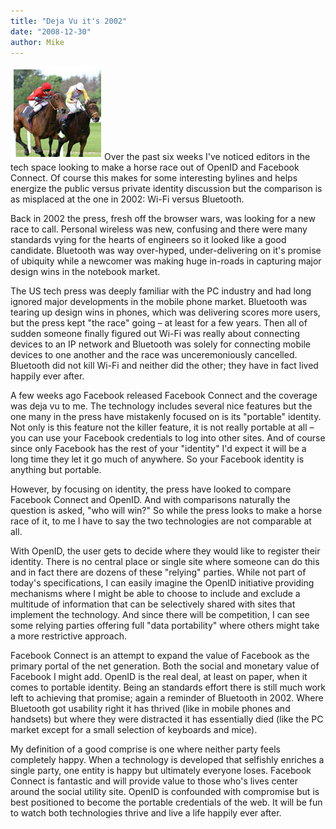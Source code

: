 ```yaml
---
title: "Deja Vu it's 2002"
date: "2008-12-30"
author: Mike
---
```


![](images/horserace.jpg "horserace")Over the past six weeks I've noticed editors in the tech space looking to make a horse race out of OpenID and Facebook Connect. Of course this makes for some interesting bylines and helps energize the public versus private identity discussion but the comparison is as misplaced at the one in 2002: Wi-Fi versus Bluetooth.

Back in 2002 the press, fresh off the browser wars, was looking for a new race to call. Personal wireless was new, confusing and there were many standards vying for the hearts of engineers so it looked like a good candidate. Bluetooth was way over-hyped, under-delivering on it's promise of ubiquity while a newcomer was making huge in-roads in capturing major design wins in the notebook market.

The US tech press was deeply familiar with the PC industry and had long ignored major developments in the mobile phone market. Bluetooth was tearing up design wins in phones, which was delivering scores more users, but the press kept "the race" going – at least for a few years. Then all of sudden someone finally figured out Wi-Fi was really about connecting devices to an IP network and Bluetooth was solely for connecting mobile devices to one another and the race was unceremoniously cancelled. Bluetooth did not kill Wi-Fi and neither did the other; they have in fact lived happily ever after.

A few weeks ago Facebook released Facebook Connect and the coverage was deja vu to me. The technology includes several nice features but the one many in the press have mistakenly focused on is its "portable" identity. Not only is this feature not the killer feature, it is not really portable at all – you can use your Facebook credentials to log into other sites. And of course since only Facebook has the rest of your "identity" I'd expect it will be a long time they let it go much of anywhere. So your Facebook identity is anything but portable.

However, by focusing on identity, the press have looked to compare Facebook Connect and OpenID. And with comparisons naturally the question is asked, "who will win?" So while the press looks to make a horse race of it, to me I have to say the two technologies are not comparable at all.

With OpenID, the user gets to decide where they would like to register their identity. There is no central place or single site where someone can do this and in fact there are dozens of these "relying" parties. While not part of today's specifications, I can easily imagine the OpenID initiative providing mechanisms where I might be able to choose to include and exclude a multitude of information that can be selectively shared with sites that implement the technology. And since there will be competition, I can see some relying parties offering full "data portability" where others might take a more restrictive approach.

Facebook Connect is an attempt to expand the value of Facebook as the primary portal of the net generation. Both the social and monetary value of Facebook I might add. OpenID is the real deal, at least on paper, when it comes to portable identity. Being an standards effort there is still much work left to achieving that promise; again a reminder of Bluetooth in 2002. Where Bluetooth got usability right it has thrived (like in mobile phones and handsets) but where they were distracted it has essentially died (like the PC market except for a small selection of keyboards and mice).

My definition of a good comprise is one where neither party feels completely happy. When a technology is developed that selfishly enriches a single party, one entity is happy but ultimately everyone loses. Facebook Connect is fantastic and will provide value to those who's lives center around the social utility site. OpenID is confounded with compromise but is best positioned to become the portable credentials of the web. It will be fun to watch both technologies thrive and live a life happily ever after.
